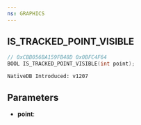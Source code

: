 ```yaml
---
ns: GRAPHICS
---
```

## IS_TRACKED_POINT_VISIBLE

```c
// 0xCBB056BA159FB48D 0x0BFC4F64
BOOL IS_TRACKED_POINT_VISIBLE(int point);
```

```
NativeDB Introduced: v1207
```

## Parameters
* **point**:
